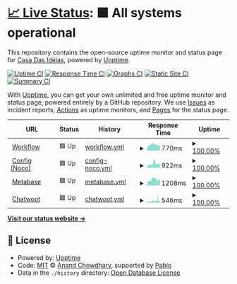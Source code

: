 # [📈 Live Status](https://status.ideias.casa): <!--live status--> **🟩 All systems operational**

This repository contains the open-source uptime monitor and status page for [Casa Das Idéias](https://ideias.casa), powered by [Upptime](https://github.com/upptime/upptime).

[![Uptime CI](https://github.com/ideiascasa/status/workflows/Uptime%20CI/badge.svg)](https://github.com/ideiascasa/status/actions?query=workflow%3A%22Uptime+CI%22)
[![Response Time CI](https://github.com/ideiascasa/status/workflows/Response%20Time%20CI/badge.svg)](https://github.com/ideiascasa/status/actions?query=workflow%3A%22Response+Time+CI%22)
[![Graphs CI](https://github.com/ideiascasa/status/workflows/Graphs%20CI/badge.svg)](https://github.com/ideiascasa/status/actions?query=workflow%3A%22Graphs+CI%22)
[![Static Site CI](https://github.com/ideiascasa/status/workflows/Static%20Site%20CI/badge.svg)](https://github.com/ideiascasa/status/actions?query=workflow%3A%22Static+Site+CI%22)
[![Summary CI](https://github.com/ideiascasa/status/workflows/Summary%20CI/badge.svg)](https://github.com/ideiascasa/status/actions?query=workflow%3A%22Summary+CI%22)

With [Upptime](https://upptime.js.org), you can get your own unlimited and free uptime monitor and status page, powered entirely by a GitHub repository. We use [Issues](https://github.com/ideiascasa/status/issues) as incident reports, [Actions](https://github.com/ideiascasa/status/actions) as uptime monitors, and [Pages](https://status.ideias.casa) for the status page.

<!--start: status pages-->
<!-- This summary is generated by Upptime (https://github.com/upptime/upptime) -->
<!-- Do not edit this manually, your changes will be overwritten -->
<!-- prettier-ignore -->
| URL | Status | History | Response Time | Uptime |
| --- | ------ | ------- | ------------- | ------ |
| <img alt="" src="https://work.ideias.casa/favicon.ico" height="13"> [Workflow](https://work.ideias.casa/healthz/readiness) | 🟩 Up | [workflow.yml](https://github.com/ideiascasa/status/commits/HEAD/history/workflow.yml) | <details><summary><img alt="Response time graph" src="./graphs/workflow/response-time-week.png" height="20"> 770ms</summary><br><a href="https://status.ideias.casa/history/workflow"><img alt="Response time 773" src="https://img.shields.io/endpoint?url=https%3A%2F%2Fraw.githubusercontent.com%2Fideiascasa%2Fstatus%2FHEAD%2Fapi%2Fworkflow%2Fresponse-time.json"></a><br><a href="https://status.ideias.casa/history/workflow"><img alt="24-hour response time 664" src="https://img.shields.io/endpoint?url=https%3A%2F%2Fraw.githubusercontent.com%2Fideiascasa%2Fstatus%2FHEAD%2Fapi%2Fworkflow%2Fresponse-time-day.json"></a><br><a href="https://status.ideias.casa/history/workflow"><img alt="7-day response time 770" src="https://img.shields.io/endpoint?url=https%3A%2F%2Fraw.githubusercontent.com%2Fideiascasa%2Fstatus%2FHEAD%2Fapi%2Fworkflow%2Fresponse-time-week.json"></a><br><a href="https://status.ideias.casa/history/workflow"><img alt="30-day response time 789" src="https://img.shields.io/endpoint?url=https%3A%2F%2Fraw.githubusercontent.com%2Fideiascasa%2Fstatus%2FHEAD%2Fapi%2Fworkflow%2Fresponse-time-month.json"></a><br><a href="https://status.ideias.casa/history/workflow"><img alt="1-year response time 773" src="https://img.shields.io/endpoint?url=https%3A%2F%2Fraw.githubusercontent.com%2Fideiascasa%2Fstatus%2FHEAD%2Fapi%2Fworkflow%2Fresponse-time-year.json"></a></details> | <details><summary><a href="https://status.ideias.casa/history/workflow">100.00%</a></summary><a href="https://status.ideias.casa/history/workflow"><img alt="All-time uptime 100.00%" src="https://img.shields.io/endpoint?url=https%3A%2F%2Fraw.githubusercontent.com%2Fideiascasa%2Fstatus%2FHEAD%2Fapi%2Fworkflow%2Fuptime.json"></a><br><a href="https://status.ideias.casa/history/workflow"><img alt="24-hour uptime 100.00%" src="https://img.shields.io/endpoint?url=https%3A%2F%2Fraw.githubusercontent.com%2Fideiascasa%2Fstatus%2FHEAD%2Fapi%2Fworkflow%2Fuptime-day.json"></a><br><a href="https://status.ideias.casa/history/workflow"><img alt="7-day uptime 100.00%" src="https://img.shields.io/endpoint?url=https%3A%2F%2Fraw.githubusercontent.com%2Fideiascasa%2Fstatus%2FHEAD%2Fapi%2Fworkflow%2Fuptime-week.json"></a><br><a href="https://status.ideias.casa/history/workflow"><img alt="30-day uptime 100.00%" src="https://img.shields.io/endpoint?url=https%3A%2F%2Fraw.githubusercontent.com%2Fideiascasa%2Fstatus%2FHEAD%2Fapi%2Fworkflow%2Fuptime-month.json"></a><br><a href="https://status.ideias.casa/history/workflow"><img alt="1-year uptime 100.00%" src="https://img.shields.io/endpoint?url=https%3A%2F%2Fraw.githubusercontent.com%2Fideiascasa%2Fstatus%2FHEAD%2Fapi%2Fworkflow%2Fuptime-year.json"></a></details>
| <img alt="" src="https://icons.duckduckgo.com/ip3/dados.ideias.casa.ico" height="13"> [Config (Noco)](https://dados.ideias.casa/dashboard/) | 🟩 Up | [config-noco.yml](https://github.com/ideiascasa/status/commits/HEAD/history/config-noco.yml) | <details><summary><img alt="Response time graph" src="./graphs/config-noco/response-time-week.png" height="20"> 922ms</summary><br><a href="https://status.ideias.casa/history/config-noco"><img alt="Response time 778" src="https://img.shields.io/endpoint?url=https%3A%2F%2Fraw.githubusercontent.com%2Fideiascasa%2Fstatus%2FHEAD%2Fapi%2Fconfig-noco%2Fresponse-time.json"></a><br><a href="https://status.ideias.casa/history/config-noco"><img alt="24-hour response time 865" src="https://img.shields.io/endpoint?url=https%3A%2F%2Fraw.githubusercontent.com%2Fideiascasa%2Fstatus%2FHEAD%2Fapi%2Fconfig-noco%2Fresponse-time-day.json"></a><br><a href="https://status.ideias.casa/history/config-noco"><img alt="7-day response time 922" src="https://img.shields.io/endpoint?url=https%3A%2F%2Fraw.githubusercontent.com%2Fideiascasa%2Fstatus%2FHEAD%2Fapi%2Fconfig-noco%2Fresponse-time-week.json"></a><br><a href="https://status.ideias.casa/history/config-noco"><img alt="30-day response time 801" src="https://img.shields.io/endpoint?url=https%3A%2F%2Fraw.githubusercontent.com%2Fideiascasa%2Fstatus%2FHEAD%2Fapi%2Fconfig-noco%2Fresponse-time-month.json"></a><br><a href="https://status.ideias.casa/history/config-noco"><img alt="1-year response time 778" src="https://img.shields.io/endpoint?url=https%3A%2F%2Fraw.githubusercontent.com%2Fideiascasa%2Fstatus%2FHEAD%2Fapi%2Fconfig-noco%2Fresponse-time-year.json"></a></details> | <details><summary><a href="https://status.ideias.casa/history/config-noco">100.00%</a></summary><a href="https://status.ideias.casa/history/config-noco"><img alt="All-time uptime 100.00%" src="https://img.shields.io/endpoint?url=https%3A%2F%2Fraw.githubusercontent.com%2Fideiascasa%2Fstatus%2FHEAD%2Fapi%2Fconfig-noco%2Fuptime.json"></a><br><a href="https://status.ideias.casa/history/config-noco"><img alt="24-hour uptime 100.00%" src="https://img.shields.io/endpoint?url=https%3A%2F%2Fraw.githubusercontent.com%2Fideiascasa%2Fstatus%2FHEAD%2Fapi%2Fconfig-noco%2Fuptime-day.json"></a><br><a href="https://status.ideias.casa/history/config-noco"><img alt="7-day uptime 100.00%" src="https://img.shields.io/endpoint?url=https%3A%2F%2Fraw.githubusercontent.com%2Fideiascasa%2Fstatus%2FHEAD%2Fapi%2Fconfig-noco%2Fuptime-week.json"></a><br><a href="https://status.ideias.casa/history/config-noco"><img alt="30-day uptime 100.00%" src="https://img.shields.io/endpoint?url=https%3A%2F%2Fraw.githubusercontent.com%2Fideiascasa%2Fstatus%2FHEAD%2Fapi%2Fconfig-noco%2Fuptime-month.json"></a><br><a href="https://status.ideias.casa/history/config-noco"><img alt="1-year uptime 100.00%" src="https://img.shields.io/endpoint?url=https%3A%2F%2Fraw.githubusercontent.com%2Fideiascasa%2Fstatus%2FHEAD%2Fapi%2Fconfig-noco%2Fuptime-year.json"></a></details>
| <img alt="" src="https://icons.duckduckgo.com/ip3/meta.ideias.casa.ico" height="13"> [Metabase](https://meta.ideias.casa/) | 🟩 Up | [metabase.yml](https://github.com/ideiascasa/status/commits/HEAD/history/metabase.yml) | <details><summary><img alt="Response time graph" src="./graphs/metabase/response-time-week.png" height="20"> 1208ms</summary><br><a href="https://status.ideias.casa/history/metabase"><img alt="Response time 1201" src="https://img.shields.io/endpoint?url=https%3A%2F%2Fraw.githubusercontent.com%2Fideiascasa%2Fstatus%2FHEAD%2Fapi%2Fmetabase%2Fresponse-time.json"></a><br><a href="https://status.ideias.casa/history/metabase"><img alt="24-hour response time 1410" src="https://img.shields.io/endpoint?url=https%3A%2F%2Fraw.githubusercontent.com%2Fideiascasa%2Fstatus%2FHEAD%2Fapi%2Fmetabase%2Fresponse-time-day.json"></a><br><a href="https://status.ideias.casa/history/metabase"><img alt="7-day response time 1208" src="https://img.shields.io/endpoint?url=https%3A%2F%2Fraw.githubusercontent.com%2Fideiascasa%2Fstatus%2FHEAD%2Fapi%2Fmetabase%2Fresponse-time-week.json"></a><br><a href="https://status.ideias.casa/history/metabase"><img alt="30-day response time 1223" src="https://img.shields.io/endpoint?url=https%3A%2F%2Fraw.githubusercontent.com%2Fideiascasa%2Fstatus%2FHEAD%2Fapi%2Fmetabase%2Fresponse-time-month.json"></a><br><a href="https://status.ideias.casa/history/metabase"><img alt="1-year response time 1201" src="https://img.shields.io/endpoint?url=https%3A%2F%2Fraw.githubusercontent.com%2Fideiascasa%2Fstatus%2FHEAD%2Fapi%2Fmetabase%2Fresponse-time-year.json"></a></details> | <details><summary><a href="https://status.ideias.casa/history/metabase">100.00%</a></summary><a href="https://status.ideias.casa/history/metabase"><img alt="All-time uptime 100.00%" src="https://img.shields.io/endpoint?url=https%3A%2F%2Fraw.githubusercontent.com%2Fideiascasa%2Fstatus%2FHEAD%2Fapi%2Fmetabase%2Fuptime.json"></a><br><a href="https://status.ideias.casa/history/metabase"><img alt="24-hour uptime 100.00%" src="https://img.shields.io/endpoint?url=https%3A%2F%2Fraw.githubusercontent.com%2Fideiascasa%2Fstatus%2FHEAD%2Fapi%2Fmetabase%2Fuptime-day.json"></a><br><a href="https://status.ideias.casa/history/metabase"><img alt="7-day uptime 100.00%" src="https://img.shields.io/endpoint?url=https%3A%2F%2Fraw.githubusercontent.com%2Fideiascasa%2Fstatus%2FHEAD%2Fapi%2Fmetabase%2Fuptime-week.json"></a><br><a href="https://status.ideias.casa/history/metabase"><img alt="30-day uptime 100.00%" src="https://img.shields.io/endpoint?url=https%3A%2F%2Fraw.githubusercontent.com%2Fideiascasa%2Fstatus%2FHEAD%2Fapi%2Fmetabase%2Fuptime-month.json"></a><br><a href="https://status.ideias.casa/history/metabase"><img alt="1-year uptime 100.00%" src="https://img.shields.io/endpoint?url=https%3A%2F%2Fraw.githubusercontent.com%2Fideiascasa%2Fstatus%2FHEAD%2Fapi%2Fmetabase%2Fuptime-year.json"></a></details>
| <img alt="" src="https://chat.ideias.casa/android-icon-192x192.png" height="13"> [Chatwoot](https://chat.ideias.casa/android-icon-192x192.png) | 🟩 Up | [chatwoot.yml](https://github.com/ideiascasa/status/commits/HEAD/history/chatwoot.yml) | <details><summary><img alt="Response time graph" src="./graphs/chatwoot/response-time-week.png" height="20"> 546ms</summary><br><a href="https://status.ideias.casa/history/chatwoot"><img alt="Response time 406" src="https://img.shields.io/endpoint?url=https%3A%2F%2Fraw.githubusercontent.com%2Fideiascasa%2Fstatus%2FHEAD%2Fapi%2Fchatwoot%2Fresponse-time.json"></a><br><a href="https://status.ideias.casa/history/chatwoot"><img alt="24-hour response time 487" src="https://img.shields.io/endpoint?url=https%3A%2F%2Fraw.githubusercontent.com%2Fideiascasa%2Fstatus%2FHEAD%2Fapi%2Fchatwoot%2Fresponse-time-day.json"></a><br><a href="https://status.ideias.casa/history/chatwoot"><img alt="7-day response time 546" src="https://img.shields.io/endpoint?url=https%3A%2F%2Fraw.githubusercontent.com%2Fideiascasa%2Fstatus%2FHEAD%2Fapi%2Fchatwoot%2Fresponse-time-week.json"></a><br><a href="https://status.ideias.casa/history/chatwoot"><img alt="30-day response time 457" src="https://img.shields.io/endpoint?url=https%3A%2F%2Fraw.githubusercontent.com%2Fideiascasa%2Fstatus%2FHEAD%2Fapi%2Fchatwoot%2Fresponse-time-month.json"></a><br><a href="https://status.ideias.casa/history/chatwoot"><img alt="1-year response time 406" src="https://img.shields.io/endpoint?url=https%3A%2F%2Fraw.githubusercontent.com%2Fideiascasa%2Fstatus%2FHEAD%2Fapi%2Fchatwoot%2Fresponse-time-year.json"></a></details> | <details><summary><a href="https://status.ideias.casa/history/chatwoot">100.00%</a></summary><a href="https://status.ideias.casa/history/chatwoot"><img alt="All-time uptime 100.00%" src="https://img.shields.io/endpoint?url=https%3A%2F%2Fraw.githubusercontent.com%2Fideiascasa%2Fstatus%2FHEAD%2Fapi%2Fchatwoot%2Fuptime.json"></a><br><a href="https://status.ideias.casa/history/chatwoot"><img alt="24-hour uptime 100.00%" src="https://img.shields.io/endpoint?url=https%3A%2F%2Fraw.githubusercontent.com%2Fideiascasa%2Fstatus%2FHEAD%2Fapi%2Fchatwoot%2Fuptime-day.json"></a><br><a href="https://status.ideias.casa/history/chatwoot"><img alt="7-day uptime 100.00%" src="https://img.shields.io/endpoint?url=https%3A%2F%2Fraw.githubusercontent.com%2Fideiascasa%2Fstatus%2FHEAD%2Fapi%2Fchatwoot%2Fuptime-week.json"></a><br><a href="https://status.ideias.casa/history/chatwoot"><img alt="30-day uptime 100.00%" src="https://img.shields.io/endpoint?url=https%3A%2F%2Fraw.githubusercontent.com%2Fideiascasa%2Fstatus%2FHEAD%2Fapi%2Fchatwoot%2Fuptime-month.json"></a><br><a href="https://status.ideias.casa/history/chatwoot"><img alt="1-year uptime 100.00%" src="https://img.shields.io/endpoint?url=https%3A%2F%2Fraw.githubusercontent.com%2Fideiascasa%2Fstatus%2FHEAD%2Fapi%2Fchatwoot%2Fuptime-year.json"></a></details>

<!--end: status pages-->

[**Visit our status website →**](https://status.ideias.casa)

## 📄 License

- Powered by: [Upptime](https://github.com/upptime/upptime)
- Code: [MIT](./LICENSE) © [Anand Chowdhary](https://anandchowdhary.com), supported by [Pabio](https://pabio.com)
- Data in the `./history` directory: [Open Database License](https://opendatacommons.org/licenses/odbl/1-0/)
